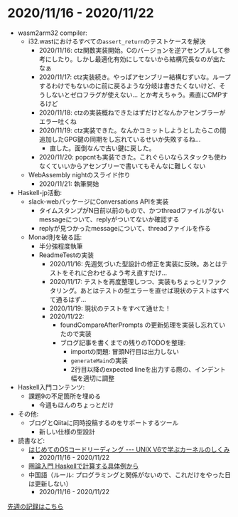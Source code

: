 # 2020/11/16 - 2020/11/22

- wasm2arm32 compiler:
    - i32.wastにおけるすべての`assert_return`のテストケースを解決
        - 2020/11/16: ctz関数実装開始。Cのバージョンを逆アセンブルして参考にしたり。しかし最適化有効にしてないから結構冗長なのが出たなぁ
        - 2020/11/17: ctz実装続き。やっぱアセンブリー結構むずいな。ループするわけでもないのに前に戻るような分岐は書きたくないけど、そうしないとゼロフラグが使えない... とか考えちゃう。素直にCMPするけど
        - 2020/11/18: ctzの実装概ねできたはずだけどなんかアセンブラーがエラー吐くね
        - 2020/11/19: ctz実装できた。なんかコミットしようとしたらこの間追加したGPG鍵の同期をし忘れているせいか失敗するね...
            - 直した。面倒なんで古い鍵に戻した。
        - 2020/11/20: popcntも実装できた。これぐらいならスタックも使わなくていいからアセンブリーで書いてもそんなに難しくない
    - WebAssembly nightのスライド作り
        - 2020/11/21: 執筆開始
- Haskell-jp活動:
    - slack-webパッケージにConversations APIを実装
        - タイムスタンプがN日前以前のもので、かつthreadファイルがないmessageについて、replyがついてないか確認する
        - replyが見つかったmessageについて、threadファイルを作る
    - Monad則を破る話:
        - 半分強程度執筆
        - ReadmeTestの実装
            - 2020/11/16: 先週気づいた型設計の修正を実装に反映。あとはテストをそれに合わせるよう考え直すだけ...
            - 2020/11/17: テストを再度整理しつつ、実装もちょっとリファクタリング。あとはテストの型エラーを直せば現状のテストはすべて通るはず...
            - 2020/11/19: 現状のテストをすべて通せた！
            - 2020/11/22:
                - foundCompareAfterPrompts の更新処理を実装し忘れていたので実装
                - ブログ記事を書くまでの残りのTODOを整理:
                    - importの問題: 冒頭N行目は出力しない
                    - `generateMain`の実装
                    - 2行目以降のexpected lineを出力する際の、インデント幅を適切に調整
- Haskell入門コンテンツ:
    - 課題9の不足箇所を埋める
        - 今週もほんのちょっとだけ
- その他:
    - ブログとQiitaに同時投稿するのをサポートするツール
        - 新しい仕様の型設計
- 読書など:
    - [はじめてのOSコードリーディング --- UNIX V6で学ぶカーネルのしくみ](https://gihyo.jp/dp/ebook/2013/978-4-7741-5517-3)
        - 2020/11/16 - 2020/11/22
    - [圏論入門 Haskellで計算する具体例から](https://www.nippyo.co.jp/shop/book/8340.html)
    - 中国語（ルール: プログラミングと関係がないので、これだけをやった日は更新しない）
        - 2020/11/16 - 2020/11/22

[先週の記録はこちら](https://github.com/igrep/daily-commits/blob/262f4a67e84582d0512469822f1d2f000eaac0af/yesterday.md)
